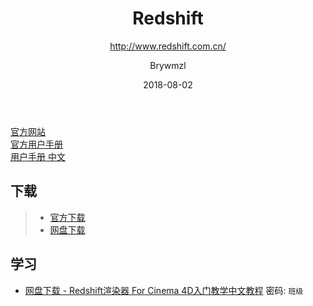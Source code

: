 ﻿---
layout:     post
title:      Redshift
subtitle:   http://www.redshift.com.cn/
date:       2018-08-02
author:     Brywmzl
header-img: img/RedShift/261331074269.jpg
catalog: true
tags:
    - CINEMA 4D
    - Redshift
    - 插件
    - Render
---

[官方网站](http://www.redshift.com.cn/)  
[官方用户手册](https://docs.redshift3d.com/display/RSDOCS/)  
[用户手册 中文](http://www.zcool.com.cn/article/ZNTc0MDgw.html?switchPage=on)  

## 下载  
>- [官方下载](https://www.redshift3d.com/product/download)  
>- [网盘下载](https://pan.baidu.com/s/1i5By7Tb)  

## 学习
* [网盘下载 - Redshift渲染器 For Cinema 4D入门教学中文教程](https://pan.baidu.com/s/1X8pbVmZQNk_vI1OgYub-0w) 密码: `班级`